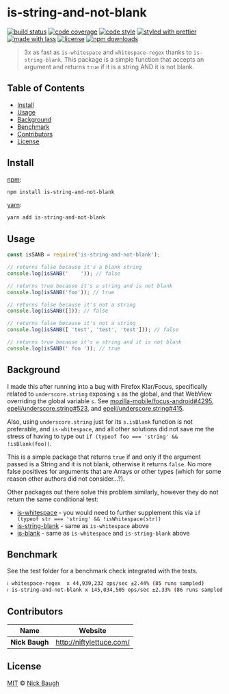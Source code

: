 # is-string-and-not-blank

[![build status](https://img.shields.io/travis/com/niftylettuce/is-string-and-not-blank.svg)](https://travis-ci.com/niftylettuce/is-string-and-not-blank)
[![code coverage](https://img.shields.io/codecov/c/github/niftylettuce/is-string-and-not-blank.svg)](https://codecov.io/gh/niftylettuce/is-string-and-not-blank)
[![code style](https://img.shields.io/badge/code_style-XO-5ed9c7.svg)](https://github.com/sindresorhus/xo)
[![styled with prettier](https://img.shields.io/badge/styled_with-prettier-ff69b4.svg)](https://github.com/prettier/prettier)
[![made with lass](https://img.shields.io/badge/made_with-lass-95CC28.svg)](https://lass.js.org)
[![license](https://img.shields.io/github/license/niftylettuce/is-string-and-not-blank.svg)](LICENSE)
[![npm downloads](https://img.shields.io/npm/dt/is-string-and-not-blank.svg)](https://npm.im/is-string-and-not-blank)

> 3x as fast as `is-whitespace` and `whitespace-regex` thanks to `is-string-blank`.  This package is a simple function that accepts an argument and returns `true` if it is a string AND it is not blank.


## Table of Contents

* [Install](#install)
* [Usage](#usage)
* [Background](#background)
* [Benchmark](#benchmark)
* [Contributors](#contributors)
* [License](#license)


## Install

[npm][]:

```sh
npm install is-string-and-not-blank
```

[yarn][]:

```sh
yarn add is-string-and-not-blank
```


## Usage

```js
const isSANB = require('is-string-and-not-blank');

// returns false because it's a blank string
console.log(isSANB('    ')); // false

// returns true because it's a string and is not blank
console.log(isSANB('foo')); // true

// returns false because it's not a string
console.log(isSANB([])); // false

// returns false because it's not a string
console.log(isSANB([ 'test', 'test', 'test'])); // false

// returns true because it's a string and it is not blank
console.log(isSANB(' foo ')); // true
```


## Background

I made this after running into a bug with Firefox Klar/Focus, specifically related to `underscore.string` exposing `s` as the global, and that WebView overriding the global variable `s`.  See [mozilla-mobile/focus-android#4295](https://github.com/mozilla-mobile/focus-android/issues/4295), [epeli/underscore.string#523](https://github.com/epeli/underscore.string/issues/523), and [epeli/underscore.string#415](https://github.com/epeli/underscore.string/issues/415).

Also, using `underscore.string` just for its `s.isBlank` function is not preferable, and `is-whitespace`, and all other solutions did not save me the stress of having to type out `if (typeof foo === 'string' && !isBlank(foo))`.

This is a simple package that returns `true` if and only if the argument passed is a String and it is not blank, otherwise it returns `false`.  No more false positives for arguments that are Arrays or other types (which for some reason other authors did not consider...?).

Other packages out there solve this problem similarly, however they do not return the same conditional test:

* [is-whitespace](https://github.com/jonschlinkert/is-whitespace) - you would need to further supplement this via `if (typeof str === 'string' && !isWhitespace(str))`
* [is-string-blank](https://github.com/plotly/is-string-blank) - same as `is-whitespace` above
* [is-blank](https://www.npmjs.com/package/is-blank) - same as `is-whitespace` and `is-string-blank` above


## Benchmark

See the test folder for a benchmark check integrated with the tests.

```sh
ℹ whitespace-regex  x 44,939,232 ops/sec ±2.44% (85 runs sampled)
ℹ is-string-and-not-blank x 145,034,505 ops/sec ±2.33% (86 runs sampled)
```


## Contributors

| Name           | Website                    |
| -------------- | -------------------------- |
| **Nick Baugh** | <http://niftylettuce.com/> |


## License

[MIT](LICENSE) © [Nick Baugh](http://niftylettuce.com/)


## 

[npm]: https://www.npmjs.com/

[yarn]: https://yarnpkg.com/
